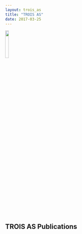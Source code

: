 ```yaml
---
layout: trois_as
title: "TROIS AS"
date: 2017-03-25
---
```


<div>
<img src="{{site.url}}projects_dir/img/trois_as_original_text.png" width="15%" height="15%"/>
</div>

## TROIS AS Publications

